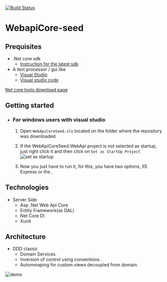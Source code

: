 [![Build Status](https://travis-ci.org/MakingSense/WebApiCore-Seed.svg?branch=master)](https://travis-ci.org/MakingSense/WebApiCore-Seed)
# WebapiCore-seed

## Prequisites
 * .Net core sdk
    * [Instruction for the latest sdk](https://github.com/dotnet/core/blob/master/release-notes/download-archives/2.1.200-sdk-download.md)
 * A text processor / gui like
    * [Visual Studio](https://www.visualstudio.com/es/downloads/)
    * [Visual studio code](https://code.visualstudio.com/Download)

[Net core tools download page](https://www.microsoft.com/net/download/windows)

## Getting started

* ### For windows users with visual studio
    1. Open `WebApiCoreSeed.sln` located on the folder where the repository was downloaded

    2. If the WebApiCoreSeed.WebApi project is not selected as startup, just right click it and then click on `Set as StartUp Project` 
    ![set as startup](https://i.imgur.com/fTbU51p.gif)

    3. Now you just have to run it, for this, you have two options, IIS Express or the , 

## Technologies
* Server Side
    * Asp .Net Web Api Core
    * Entity Framework(as DAL)
    * Net Core DI
    * Xunit
    
## Architecture
* DDD classic
    * Domain Services.
    * Inversion of control using conventions .
    * Autommaping for custom views decoupled from domain.
  
![demo](http://www.methodsandtools.com/archive/onion17.jpg)

